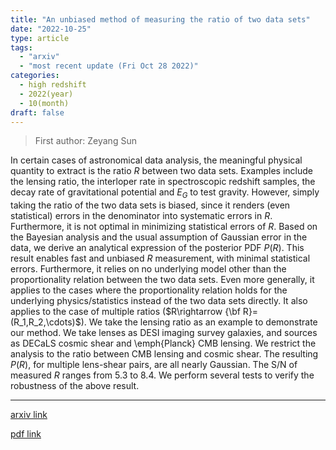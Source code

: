 ```yaml
---
title: "An unbiased method of measuring the ratio of two data sets"
date: "2022-10-25"
type: article
tags:
  - "arxiv"
  - "most recent update (Fri Oct 28 2022)"
categories:
  - high redshift
  - 2022(year)
  - 10(month)
draft: false
---
```


> First author: Zeyang Sun

 In certain cases of astronomical data analysis, the meaningful physical
quantity to extract is the ratio $R$ between two data sets. Examples include
the lensing ratio, the interloper rate in spectroscopic redshift samples, the
decay rate of gravitational potential and $E_G$ to test gravity. However,
simply taking the ratio of the two data sets is biased, since it renders (even
statistical) errors in the denominator into systematic errors in $R$.
Furthermore, it is not optimal in minimizing statistical errors of $R$. Based
on the Bayesian analysis and the usual assumption of Gaussian error in the
data, we derive an analytical expression of the posterior PDF $P(R)$. This
result enables fast and unbiased $R$ measurement, with minimal statistical
errors. Furthermore, it relies on no underlying model other than the
proportionality relation between the two data sets. Even more generally, it
applies to the cases where the proportionality relation holds for the
underlying physics/statistics instead of the two data sets directly. It also
applies to the case of multiple ratios ($R\rightarrow {\bf
R}=(R_1,R_2,\cdots)$). We take the lensing ratio as an example to demonstrate
our method. We take lenses as DESI imaging survey galaxies, and sources as
DECaLS cosmic shear and \emph{Planck} CMB lensing. We restrict the analysis to
the ratio between CMB lensing and cosmic shear. The resulting $P(R$), for
multiple lens-shear pairs, are all nearly Gaussian. The S/N of measured $R$
ranges from $5.3$ to $8.4$. We perform several tests to verify the robustness
of the above result.

---
[arxiv link](http://arxiv.org/abs/2210.13717v1)

[pdf link](http://arxiv.org/pdf/2210.13717v1)